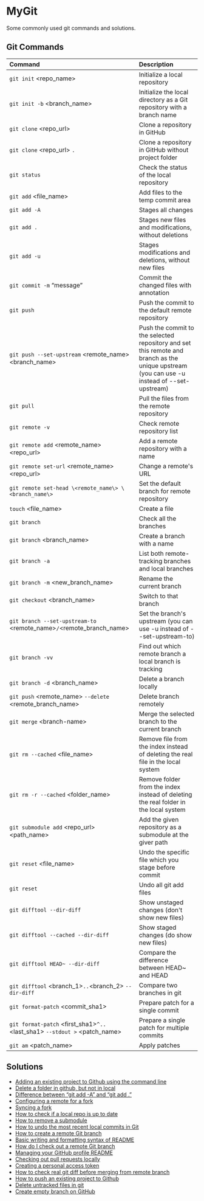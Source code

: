 # MyGit

Some commonly used git commands and solutions.

## Git Commands

| Command | Description |
| :--- | :--- |
| `git init` \<repo_name\> | Initialize a local repository |
| `git init -b` <branch_name> | Initialize the local directory as a Git repository with a branch name |
| `git clone` <repo_url> | Clone a repository in GitHub |
| `git clone` <repo_url> `.` | Clone a repository in GitHub without project folder |
| `git status` | Check the status of the local repository |
| `git add` \<file_name\> | Add files to the temp commit area |
| `git add -A` | Stages all changes |
| `git add .` | Stages new files and modifications, without deletions |
| `git add -u` | Stages modifications and deletions, without new files |
| `git commit -m` “message” | Commit the changed files with annotation |
| `git push` | Push the commit to the default remote repository |
| `git push --set-upstream` \<remote_name\> \<branch_name\> | Push the commit to the selected repository and set this remote and branch as the unique upstream (you can use -u instead of --set-upstream) |
| `git pull` | Pull the files from the remote repository |
| `git remote -v` | Check remote repository list |
| `git remote add` \<remote_name\> \<repo_url\> | Add a remote repository with a name |
| `git remote set-url` \<remote_name\> \<repo_url\> | Change a remote's URL |
| `git remote set-head \<remote_name\> \<branch_name\> ` | Set the default branch for remote repository |
| `touch` \<file_name\> | Create a file |
| `git branch` | Check all the branches |
| `git branch` \<branch_name\> | Create a branch with a name |
| `git branch -a` | List both remote-tracking branches and local branches |
| `git branch -m` \<new_branch_name\> | Rename the current branch |
| `git checkout` \<branch_name\> | Switch to that branch |
| `git branch --set-upstream-to` \<remote_name\>`/`\<remote_branch_name\> | Set the branch's upstream (you can use -u instead of --set-upstream-to) |
| `git branch -vv` | Find out which remote branch a local branch is tracking |
| `git branch -d` \<branch_name\> | Delete a branch locally |
| `git push` \<remote_name\> `--delete` \<remote_branch_name\> | Delete branch remotely |
| `git merge` \<branch-name\> | Merge the selected branch to the current branch |
| `git rm --cached` \<file_name\> | Remove file from the index instead of deleting the real file in the local system |
| `git rm -r --cached` \<folder_name\> | Remove folder from the index instead of deleting the real folder in the local system |
| `git submodule add` \<repo_url\> \<path_name\> | Add the given repository as a submodule at the giver path |
| `git reset` \<file_name\> | Undo the specific file which you stage before commit |
| `git reset` | Undo all git add files |
| `git difftool --dir-diff` | Show unstaged changes (don't show new files) |
| `git difftool --cached --dir-diff` | Show staged changes (do show new files) |
| `git difftool HEAD~ --dir-diff` | Compare the difference between HEAD~ and HEAD |
| `git difftool` \<branch_1\>`..`\<branch_2\> `--dir-diff` | Compare two branches in git |
| `git format-patch` \<commit_sha1\> | Prepare patch for a single commit |
| `git format-patch` \<first_sha1\>`^..`\<last_sha1\> `--stdout >` \<patch_name\> | Prepare a single patch for multiple commits |
| `git am` \<patch_name\> | Apply patches |

## Solutions

- [Adding an existing project to Github using the command line](https://docs.github.com/en/free-pro-team@latest/github/importing-your-projects-to-github/adding-an-existing-project-to-github-using-the-command-line)
- [Delete a folder in github, but not in local](https://stackoverflow.com/questions/15597828/delete-a-folder-in-github-but-not-in-local)
- [Difference between “git add -A” and “git add .”](https://stackoverflow.com/questions/572549/difference-between-git-add-a-and-git-add?rq=1)
- [Configuring a remote for a fork](https://docs.github.com/en/free-pro-team@latest/github/collaborating-with-issues-and-pull-requests/configuring-a-remote-for-a-fork)
- [Syncing a fork](https://docs.github.com/en/free-pro-team@latest/github/collaborating-with-issues-and-pull-requests/syncing-a-fork)
- [How to check if a local repo is up to date](https://stackoverflow.com/questions/7938723/git-how-to-check-if-a-local-repo-is-up-to-date)
- [How to remove a submodule](https://stackoverflow.com/questions/1260748/how-do-i-remove-a-submodule)
- [How to undo the most recent local commits in Git](https://stackoverflow.com/questions/927358/how-do-i-undo-the-most-recent-local-commits-in-git)
- [How to create a remote Git branch](https://stackoverflow.com/questions/1519006/how-do-you-create-a-remote-git-branch)
- [Basic writing and formatting syntax of README](https://docs.github.com/en/github/writing-on-github/basic-writing-and-formatting-syntax)
- [How do I check out a remote Git branch](https://stackoverflow.com/questions/1783405/how-do-i-check-out-a-remote-git-branch)
- [Managing your GitHub profile README](https://docs.github.com/en/account-and-profile/setting-up-and-managing-your-github-profile/customizing-your-profile/managing-your-profile-readme)
- [Checking out pull requests locally](https://docs.github.com/en/pull-requests/collaborating-with-pull-requests/reviewing-changes-in-pull-requests/checking-out-pull-requests-locally)
- [Creating a personal access token](https://docs.github.com/en/authentication/keeping-your-account-and-data-secure/creating-a-personal-access-token)
- [How to check real git diff before merging from remote branch](https://stackoverflow.com/questions/4944376/how-to-check-real-git-diff-before-merging-from-remote-branch)
- [How to push an existing project to Github](https://www.digitalocean.com/community/tutorials/how-to-push-an-existing-project-to-github)
- [Delete untracked files in git](https://stackoverflow.com/questions/4327708/git-reset-hard-head-leaves-untracked-files-behind)
- [Create empty branch on GitHub](https://stackoverflow.com/questions/34100048/create-empty-branch-on-github)
